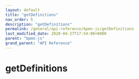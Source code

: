 ```yaml
---
layout: default
title: "getDefinitions"
nav_order: 5
description: "getDefinitions"
permalink: /general/api-reference/bpmn-js/getDefinitions
last_modified_date: 2020-04-27T17:54:08+0000
parent: "bpmn-js"
grand_parent: "API Reference"
---
```


# getDefinitions
